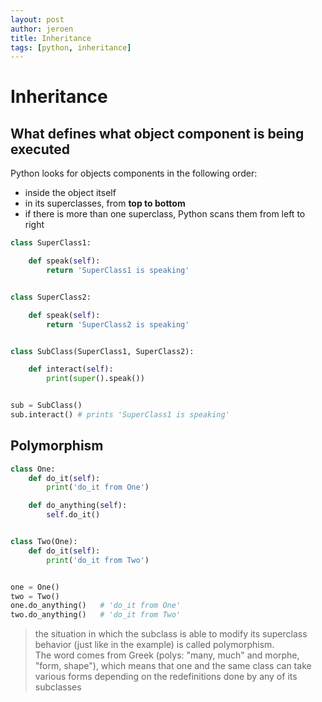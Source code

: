 ```yaml
---
layout: post
author: jeroen
title: Inheritance
tags: [python, inheritance]
---
```

# Inheritance
## What defines what object component is being executed
Python looks for objects components in the following order:
* inside the object itself
* in its superclasses, from __top to bottom__
* if there is more than one superclass, Python scans them from left to right

```python
class SuperClass1:

    def speak(self):
        return 'SuperClass1 is speaking'


class SuperClass2:

    def speak(self):
        return 'SuperClass2 is speaking'


class SubClass(SuperClass1, SuperClass2):

    def interact(self):
        print(super().speak())


sub = SubClass()
sub.interact() # prints 'SuperClass1 is speaking'
```

## Polymorphism
```python
class One:
    def do_it(self):
        print('do_it from One')

    def do_anything(self):
        self.do_it()


class Two(One):
    def do_it(self):
        print('do_it from Two')


one = One()
two = Two()
one.do_anything()   # 'do_it from One'
two.do_anything()   # 'do_it from Two'

```
> the situation in which the subclass is able to modify its superclass behavior 
(just like in the example) is called polymorphism.  
The word comes from Greek (polys: "many, much" and morphe, "form, shape"), which means that one and the same class can take various forms depending on the redefinitions done by any of its subclasses